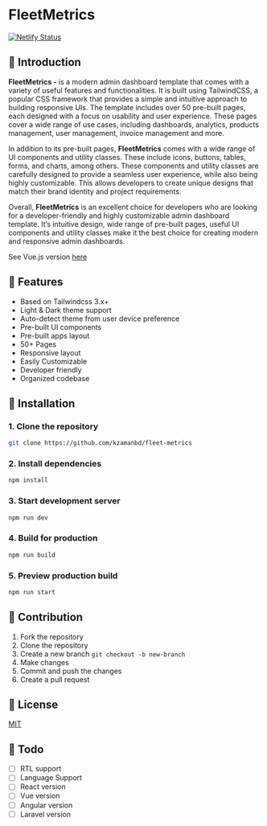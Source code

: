 # FleetMetrics

[![Netlify Status](https://api.netlify.com/api/v1/badges/1a418144-2107-4133-8401-a8f143bb53d7/deploy-status)](https://app.netlify.com/sites/twilightui/deploys)

## 📌 Introduction

**FleetMetrics -** is a modern admin dashboard template that comes with a variety of useful features and functionalities. It is built using TailwindCSS, a popular CSS framework that provides a simple and intuitive approach to building responsive UIs. The template includes over 50 pre-built pages, each designed with a focus on usability and user experience. These pages cover a wide range of use cases, including dashboards, analytics, products management, user management, invoice management and more.

In addition to its pre-built pages, **FleetMetrics** comes with a wide range of UI components and utility classes. These include icons, buttons, tables, forms, and charts, among others. These components and utility classes are carefully designed to provide a seamless user experience, while also being highly customizable. This allows developers to create unique designs that match their brand identity and project requirements.

Overall, **FleetMetrics** is an excellent choice for developers who are looking for a developer-friendly and highly customizable admin dashboard template. It’s intuitive design, wide range of pre-built pages, useful UI components and utility classes make it the best choice for creating modern and responsive admin dashboards.

See Vue.js version [here](<https://twilightui.netlify.app/>)

## 📌 Features

- Based on Tailwindcss 3.x+
- Light & Dark theme support
- Auto-detect theme from user device preference
- Pre-built UI components
- Pre-built apps layout
- 50+ Pages
- Responsive layout
- Easily Customizable
- Developer friendly
- Organized codebase

## 📌 Installation

### 1. Clone the repository

```bash
git clone https://github.com/kzamanbd/fleet-metrics
```

### 2. Install dependencies

```bash
npm install
```

### 3. Start development server

```bash
npm run dev
```

### 4. Build for production

```bash
npm run build
```

### 5. Preview production build

```bash
npm run start
```

## 📌 Contribution

1. Fork the repository
2. Clone the repository
3. Create a new branch `git checkout -b new-branch`
4. Make changes
5. Commit and push the changes
6. Create a pull request

## 📌 License

[MIT](./LICENSE)

## 📌 Todo

- [ ] RTL support
- [ ] Language Support
- [ ] React version
- [ ] Vue version
- [ ] Angular version
- [ ] Laravel version
